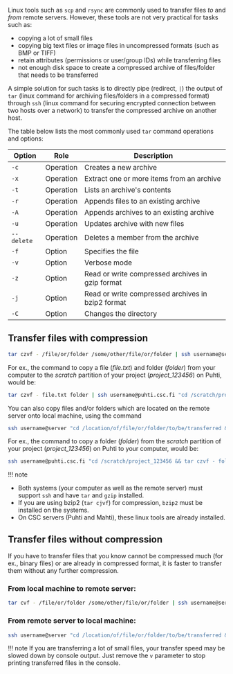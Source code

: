 
Linux tools such as `scp` and `rsync` are commonly used to transfer files _to_ and _from_ remote servers.
However, these tools are not very practical for tasks such as:

* copying a lot of small files
* copying big text files or image files in uncompressed formats (such as BMP or TIFF)
* retain attributes (permissions or user/group IDs) while transferring files
* not enough disk space to create a compressed archive of files/folder that needs to be transferred

A simple solution for such tasks is to directly pipe (redirect, `|`) the output of `tar` 
(linux command for archiving files/folders in a compressed format) through `ssh` 
(linux command for securing encrypted connection between two hosts over a network) to 
transfer the compressed archive on another host. 

The table below lists the most commonly used `tar` command operations and options:

|Option         |  Role     | Description                                |
|---------------|-----------|--------------------------------------------|
|`-c`           | Operation | Creates a new archive                      |
|`-x`           | Operation | Extract one or more items from an archive  |
|`-t`           | Operation | Lists an archive's contents                |
|`-r`           | Operation | Appends files to an existing archive       |
|`-A`           | Operation | Appends archives to an existing archive    |
|`-u`           | Operation | Updates archive with new files             |
|`--delete`     | Operation | Deletes a member from the archive          |
|`-f`           | Option    | Specifies the file                         |
|`-v`           | Option    | Verbose mode                               |
|`-z`           | Option    | Read or write compressed archives in gzip format|
|`-j`           | Option    | Read or write compressed archives in bzip2 format|
|`-C`           | Option    | Changes the directory                      |


## Transfer files with compression

```bash
tar czvf - /file/or/folder /some/other/file/or/folder | ssh username@server  "cd /location/to/transfer/file/or/folder && tar xvzf - "
```

For ex., the command to copy a file (_file.txt_) and folder (_folder_) from your computer to the _scratch_ partition of your project (_project_123456_) on Puhti, would be:

```bash
tar czvf - file.txt folder | ssh username@puhti.csc.fi "cd /scratch/project_123456 && tar xzvf - "
```

You can also copy files and/or folders which are located on the remote server onto local machine, using the command 

```bash
ssh username@server "cd /location/of/file/or/folder/to/be/transferred && tar czvf - file(or folder)" | tar xzvf - 
```

For ex., the command to copy a folder (_folder_) from the _scratch_ partition of your project (_project_123456_) on Puhti to your computer, would be:

```bash
ssh username@puhti.csc.fi "cd /scratch/project_123456 && tar czvf - folder" | tar xzvf - 
```

!!! note 
* Both systems (your computer as well as the remote server) must support `ssh` and have `tar` and `gzip` installed. 
* If you are using bzip2 (`tar cjvf`) for compression, `bzip2` must be installed on the systems.
* On CSC servers (Puhti and Mahti), these linux tools are already installed.

## Transfer files without compression

If you have to transfer files that you know cannot be compressed much (for ex., binary files) or are already in compressed format, it is faster to transfer them without any further compression.

### From local machine to remote server:

```bash
tar cvf - /file/or/folder /some/other/file/or/folder | ssh username@server "cd /location/to/transfer/file/or/folder && tar xvzf - "
```

### From remote server to local machine:

```bash
ssh username@server "cd /location/of/file/or/folder/to/be/transferred && tar cvf - file(or folder)" | tar xvf -
```

!!! note
If you are transferring a lot of small files, your transfer speed may be slowed down by console output. 
Just remove the `v` parameter to stop printing transferred files in the console.
